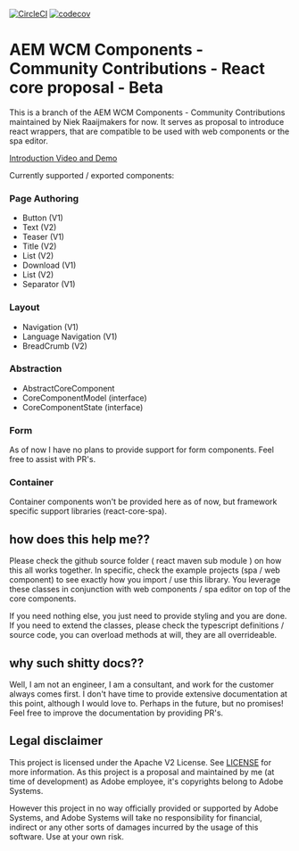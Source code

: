 [![CircleCI](https://circleci.com/gh/adobe/aem-contrib-wcm-components.svg?style=svg)](https://circleci.com/gh/adobe/aem-contrib-wcm-components) [![codecov](https://codecov.io/gh/adobe/aem-contrib-wcm-components/branch/master/graph/badge.svg)](https://codecov.io/gh/adobe/aem-contrib-wcm-components)


# AEM WCM Components - Community Contributions - React core proposal - Beta

This is a branch of the AEM WCM Components - Community Contributions maintained by Niek Raaijmakers for now.
It serves as proposal to introduce react wrappers, that are compatible to be used with web components or the spa editor.

[Introduction Video and Demo](https://www.youtube.com/watch?v=9759AhM7fAc)

Currently supported / exported components:

### Page Authoring
 - Button (V1)
 - Text (V2)
 - Teaser (V1)
 - Title (V2)
 - List (V2)
 - Download (V1)
 - List (V2)
 - Separator (V1)
 
### Layout
 - Navigation (V1)
 - Language Navigation (V1)
 - BreadCrumb (V2)
 
### Abstraction
-  AbstractCoreComponent
-  CoreComponentModel (interface)
-  CoreComponentState (interface)

### Form
As of now I have no plans to provide support for form components.
Feel free to assist with PR's.

### Container 
Container components won't be provided here as of now, but framework specific support libraries (react-core-spa).

## how does this help me??

Please check the github source folder ( react maven sub module ) on how this all works together.
In specific, check the example projects (spa / web component) to see exactly how you import / use this library.
You leverage these classes in conjunction with web components / spa editor on top of the core components.

If you need nothing else, you just need to provide styling and you are done.
If you  need to extend the classes, please check the typescript definitions / source code, you can overload methods at will, they are all overrideable. 

## why such shitty docs??

Well, I am not an engineer, I am a consultant, and work for the customer always comes first.
I don't have time to provide extensive documentation at this point, although I would love to. 
Perhaps in the future, but no promises! Feel free to improve the documentation by providing PR's.

## Legal disclaimer

This project is licensed under the Apache V2 License. See [LICENSE](LICENSE) for more information.
As this project is a proposal and maintained by me (at time of development) as Adobe employee, it's copyrights belong to Adobe Systems. 

However this project in no way officially provided or supported by Adobe Systems, and Adobe Systems will take no responsibility for financial, 
indirect or any other sorts of damages incurred by the usage of this software. Use at your own risk.


